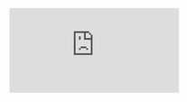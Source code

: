 [![header](https://github.com/kozurasergj/kozurasergj/blob/main/KSF.pdf)](https://github.com/kozurasergj/kozurasergj/blob/main/KSF.pdf)